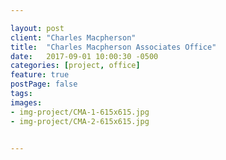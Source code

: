 ```yaml
---

layout: post
client: "Charles Macpherson"
title:  "Charles Macpherson Associates Office"
date:   2017-09-01 10:00:30 -0500
categories: [project, office]
feature: true
postPage: false
tags:
images: 
- img-project/CMA-1-615x615.jpg
- img-project/CMA-2-615x615.jpg


---
```



